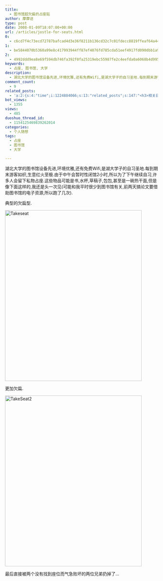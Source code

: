 ```yaml
---
title:
  - 图书馆超欠扁的占座贴
author: 摩摩诘
type: post
date: 2008-01-09T18:07:00+00:00
url: /articles/jostle-for-seats.html
0:
  - c6cd7f4c73ecd72787bafcad4d3e36f8211b136cd32c7c01fdecc8819ffeaf64a44bccc0b9319eeb66e4bbb6850e33ff
1:
  - be5844070b5360a99e8c417993944ff87ef4076fd785cda51eef4917fd090dbb1a99594b089b0d097850066c821ea00b
2:
  - 4992ddd9ea8e69f594db746fa392f0fa25319ebc55987fe2c4eefda0a6068b4d995b47071fcbb71e553558553413b790
keywords:
  - 占座, 图书馆, 大学
description:
  - 湖北大学的图书馆设备先进,环境优雅,还有免费Wifi,是湖大学子的自习圣地.每到期末游客如织,生意红火至极.由于中午会暂时性闭馆2小时,所以为了下午继续自习,许多人会留下私物占座.这些物品可能是书,水杯,草稿子,包包,甚至是一碗热干面,但是像下面这样的,我还是头一次见
comment_count:
  - 9
related_posts:
  - 'a:2:{s:4:"time";i:1224884066;s:13:"related_posts";s:147:"<h3>相关日志</h3><ul class="related_post"><li><a href="http://www.digglife.cn/articles/graduate.html" title="毕业了">毕业了</a></li></ul>";}'
bot_views:
  - 1355
views:
  - 485
duoshuo_thread_id:
  - 1154125469839262014
categories:
  - 个人随想
tags:
  - 占座
  - 图书馆
  - 大学

---
```

湖北大学的图书馆设备先进,环境优雅,还有免费Wifi,是湖大学子的自习圣地.每到期末游客如织,生意红火至极.由于中午会暂时性闭馆2小时,所以为了下午继续自习,许多人会留下私物占座.这些物品可能是书,水杯,草稿子,包包,甚至是一碗热干面,但是像下面这样的,我还是头一次见(可能和我平时很少到图书馆有关,前两天搞论文要借助图书馆的电子资源,所以跑了几次).

<!--more-->

典型的欠扁型.

[<img src="http://digglife.qiniudn.com/wp-content/uploads/3/379/2008/01/takeseat-thumb.jpg" alt="Takeseat" border="0" height="562" width="450" />][1]

更加欠扁.

[<img src="http://digglife.qiniudn.com/wp-content/uploads/3/379/2008/01/takeseat2-thumb.jpg" alt="TakeSeat2" border="0" height="562" width="450" />][2]

最后直接被两个没有找到座位而气急败坏的两位兄弟扔掉了&#8230;

 [1]: https://www.digglife.net/wp-content/uploads/3/379/2008/01/takeseat.jpg
 [2]: https://www.digglife.net/wp-content/uploads/3/379/2008/01/takeseat2.jpg
